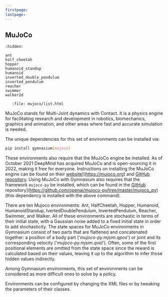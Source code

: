 ```yaml
---
firstpage:
lastpage:
---
```


## MuJoCo

```{toctree}
:hidden:

ant
half_cheetah
hopper
humanoid_standup
humanoid
inverted_double_pendulum
inverted_pendulum
reacher
swimmer
walker2d
```

```{raw} html
   :file: mujoco/list.html
```

MuJoCo stands for Multi-Joint dynamics with Contact. It is a physics engine for facilitating research and development in robotics, biomechanics, graphics and animation, and other areas where fast and accurate simulation is needed.

The unique dependencies for this set of environments can be installed via:

````bash
pip install gymnasium[mujoco]
````

These environments also require that the MuJoCo engine be installed. As of October 2021 DeepMind has acquired MuJoCo and is open-sourcing it in 2022, making it free for everyone. Instructions on installing the MuJoCo engine can be found on their [website](https://mujoco.org)](https://mujoco.org) and [GitHub repository](https://github.com/deepmind/mujoco). Using MuJoCo with Gymnasium also requires that the framework `mujoco-py` be installed, which can be found in the [GitHub](https://github.com/openai/mujoco-py/tree/master/mujoco_py) repository](https://github.com/openai/mujoco-py/tree/master/mujoco_py) (this dependency is installed with the above command).

There are ten Mujoco environments: Ant, HalfCheetah, Hopper, Humanoid, HumanoidStandup, IvertedDoublePendulum, InvertedPendulum, Reacher, Swimmer, and Walker. All of these environments are stochastic in terms of their initial state, with a Gaussian noise added to a fixed initial state in order to add stochasticity. The state spaces for MuJoCo environments in Gymnasium consist of two parts that are flattened and concatenated together: a position of a body part ('*mujoco-py.mjsim.qpos*') or joint and its corresponding velocity ('*mujoco-py.mjsim.qvel*'). Often, some of the first positional elements are omitted from the state space since the reward is calculated based on their values, leaving it up to the algorithm to infer those hidden values indirectly.

Among Gymnasium environments, this set of environments can be considered as more difficult ones to solve by a policy.

Environments can be configured by changing the XML files or by tweaking the parameters of their classes.